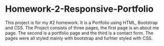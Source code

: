 # Homework-2-Responsive-Portfolio



This project is for my #2 homework. It is a Portfolio using HTML, Bootstrap and CSS. The Project consists of three pages, the first page is an about me page. The second is a portfolio page and the third is a contact form. The pages were all styled mainly with bootstrap and furhter styled with CSS. 
